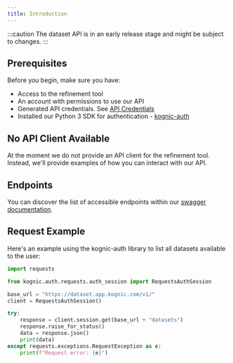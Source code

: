 ```yaml
---
title: Introduction
---
```


:::caution
The dataset API is in an early release stage and might be subject to changes.
:::

## Prerequisites

Before you begin, make sure you have:

* Access to the refinement tool
* An account with permissions to use our API
* Generated API credentials. See [API Credentials](../kognic_apis.md/#generating-credentials)
* Installed our Python 3 SDK for authentication - [kognic-auth](https://pypi.org/project/kognic-auth/)

## No API Client Available

At the moment we do not provide an API client for the refinement tool. Instead, we'll provide examples
of how you can interact with our API.

## Endpoints
You can discover the list of accessible endpoints within our [swagger documentation](https://dataset.app.kognic.com/api).

## Request Example
Here's an example using the kognic-auth library to list all datasets available to the user:

```python
import requests

from kognic.auth.requests.auth_session import RequestsAuthSession

base_url = "https://dataset.app.kognic.com/v1/"
client = RequestsAuthSession()

try:
    response = client.session.get(base_url + "datasets")
    response.raise_for_status()
    data = response.json()
    print(data)
except requests.exceptions.RequestException as e:
    print(f"Request error: {e}")
```
